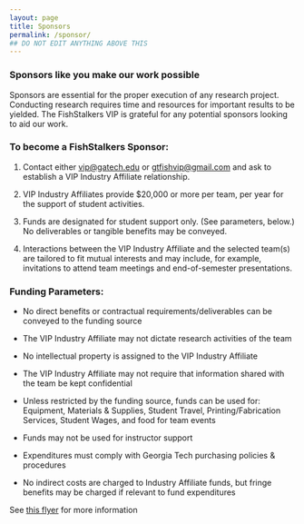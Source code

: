 ```yaml
---
layout: page
title: Sponsors
permalink: /sponsor/
## DO NOT EDIT ANYTHING ABOVE THIS
---
```


  <h3>Sponsors like you make our work possible</h3>

Sponsors are essential for the proper execution of any research project. Conducting research requires time and resources for important results to be yielded. The FishStalkers VIP is grateful for any potential sponsors looking to aid our work.

<h3>To become a FishStalkers Sponsor: </h3>

1. Contact either vip@gatech.edu or gtfishvip@gmail.com and ask to establish a VIP Industry Affiliate relationship.

2. VIP Industry Affiliates provide $20,000 or more per team, per year for the support of student activities.

3. Funds are designated for student support only. (See parameters, below.) No deliverables or tangible benefits may be conveyed.

4. Interactions between the VIP Industry Affiliate and the selected team(s) are tailored to fit mutual interests and may include, for example, invitations to attend team meetings and end-of-semester presentations.

<h3>Funding Parameters:</h3>

- No direct benefits or contractual requirements/deliverables can be conveyed to the funding source

- The VIP Industry Affiliate may not dictate research activities of the team

- No intellectual property is assigned to the VIP Industry Affiliate

- The VIP Industry Affiliate may not require that information shared with the team be kept confidential

- Unless restricted by the funding source, funds can be used for: Equipment, Materials & Supplies, Student Travel, Printing/Fabrication Services, Student Wages, and food for team events

- Funds may not be used for instructor support

- Expenditures must comply with Georgia Tech purchasing policies & procedures

- No indirect costs are charged to Industry Affiliate funds, but fringe benefits may be charged if relevant to fund expenditures

See [this flyer](https://www.vip.gatech.edu/sites/default/files/VIP%20Industry%20Affiliates%20Flyer%202020.pdf) for more information
